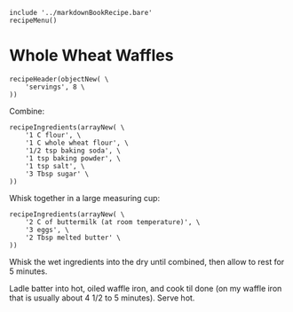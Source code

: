 ~~~ markdown-script
include '../markdownBookRecipe.bare'
recipeMenu()
~~~

# Whole Wheat Waffles

~~~ markdown-script
recipeHeader(objectNew( \
    'servings', 8 \
))
~~~

Combine:

~~~ markdown-script
recipeIngredients(arrayNew( \
    '1 C flour', \
    '1 C whole wheat flour', \
    '1/2 tsp baking soda', \
    '1 tsp baking powder', \
    '1 tsp salt', \
    '3 Tbsp sugar' \
))
~~~

Whisk together in a large measuring cup:

~~~ markdown-script
recipeIngredients(arrayNew( \
    '2 C of buttermilk (at room temperature)', \
    '3 eggs', \
    '2 Tbsp melted butter' \
))
~~~

Whisk the wet ingredients into the dry until combined, then allow to rest for 5 minutes.

Ladle batter into hot, oiled waffle iron, and cook til done (on my waffle iron that is usually about
4 1/2 to 5 minutes). Serve hot.
